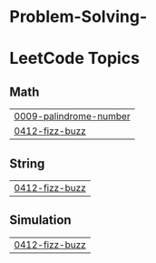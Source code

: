 # Problem-Solving-
<!---LeetCode Topics Start-->
# LeetCode Topics
## Math
|  |
| ------- |
| [0009-palindrome-number](https://github.com/m0stafa0123/Problem-Solving-/tree/master/0009-palindrome-number) |
| [0412-fizz-buzz](https://github.com/m0stafa0123/Problem-Solving-/tree/master/0412-fizz-buzz) |
## String
|  |
| ------- |
| [0412-fizz-buzz](https://github.com/m0stafa0123/Problem-Solving-/tree/master/0412-fizz-buzz) |
## Simulation
|  |
| ------- |
| [0412-fizz-buzz](https://github.com/m0stafa0123/Problem-Solving-/tree/master/0412-fizz-buzz) |
<!---LeetCode Topics End-->